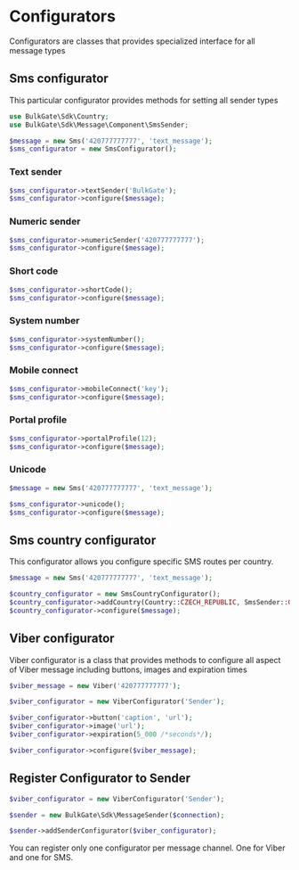 # Configurators

Configurators are classes that provides specialized interface for all message types

## Sms configurator

This particular configurator provides methods for setting all sender types

```php
use BulkGate\Sdk\Country;
use BulkGate\Sdk\Message\Component\SmsSender;
```

```php
$message = new Sms('420777777777', 'text_message');
$sms_configurator = new SmsConfigurator();
```

### Text sender
```php
$sms_configurator->textSender('BulkGate');
$sms_configurator->configure($message);
```

### Numeric sender
```php
$sms_configurator->numericSender('420777777777');
$sms_configurator->configure($message);
```

### Short code
```php
$sms_configurator->shortCode();
$sms_configurator->configure($message);
```

### System number
```php
$sms_configurator->systemNumber();
$sms_configurator->configure($message);
```

### Mobile connect
```php
$sms_configurator->mobileConnect('key');
$sms_configurator->configure($message);
```

### Portal profile
```php
$sms_configurator->portalProfile(12);
$sms_configurator->configure($message);
```

### Unicode
```php
$message = new Sms('420777777777', 'text_message');

$sms_configurator->unicode();
$sms_configurator->configure($message);
```

## Sms country configurator
This configurator allows you configure specific SMS routes per country.

```php
$message = new Sms('420777777777', 'text_message');

$country_configurator = new SmsCountryConfigurator();
$country_configurator->addCountry(Country::CZECH_REPUBLIC, SmsSender::GATE2, 'BulkGate');
$country_configurator->configure($message);
```


## Viber configurator

Viber configurator is a class that provides methods to configure all aspect of Viber message including buttons, images and expiration times

```php
$viber_message = new Viber('420777777777');

$viber_configurator = new ViberConfigurator('Sender');

$viber_configurator->button('caption', 'url');
$viber_configurator->image('url');
$viber_configurator->expiration(5_000 /*seconds*/);

$viber_configurator->configure($viber_message);
```

## Register Configurator to Sender

```php
$viber_configurator = new ViberConfigurator('Sender');

$sender = new BulkGate\Sdk\MessageSender($connection);

$sender->addSenderConfigurator($viber_configurator);
```

You can register only one configurator per message channel. One for Viber and one for SMS.
